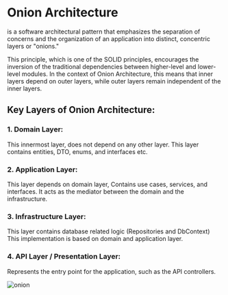# Onion Architecture
is a software architectural pattern that emphasizes the separation of concerns and the organization of an application into distinct, concentric layers or "onions."

This principle, which is one of the SOLID principles, encourages the inversion of the traditional dependencies between higher-level and lower-level modules.
In the context of Onion Architecture, this means that inner layers depend on outer layers, while outer layers remain independent of the inner layers.

## Key Layers of Onion Architecture:
### 1. Domain Layer:
This innermost layer, does not depend on any other layer. This layer contains entities, DTO, enums, and interfaces etc.
### 2. Application Layer: 
This layer depends on domain layer, Contains use cases, services, and interfaces. 
It acts as the mediator between the domain and the infrastructure.
### 3. Infrastructure Layer:
This layer contains database related logic (Repositories and DbContext)
This implementation is based on domain and application layer.
### 4. API Layer / Presentation Layer:
Represents the entry point for the application, such as the API controllers.

   
   ![onion](https://github.com/user-attachments/assets/f9ce1890-23f4-480e-a53c-237e5f1098ee)
